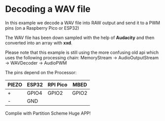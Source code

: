 # Decoding a WAV file

In this example we decode a WAV file into RAW output and send it to a PWM pins (on a Raspberry Pico or ESP32)

The WAV file has been down sampled with the help of __Audacity__ and then converted into an array with __xxd__. 

Please note that this example is still using the more confusing old api which uses the following processing chain:
MemoryStream -> AudioOutputStream -> WAVDecoder -> AudioPWM 


The pins depend on the Processor:

| PIEZO   |  ESP32       | RPI Pico      | MBED         |
| --------| -------------|---------------|--------------|
| +       |  GPIO4       | GPIO2         | GPIO2        |
| -       |  GND         |               |              |


Complie with Partition Scheme Huge APP!